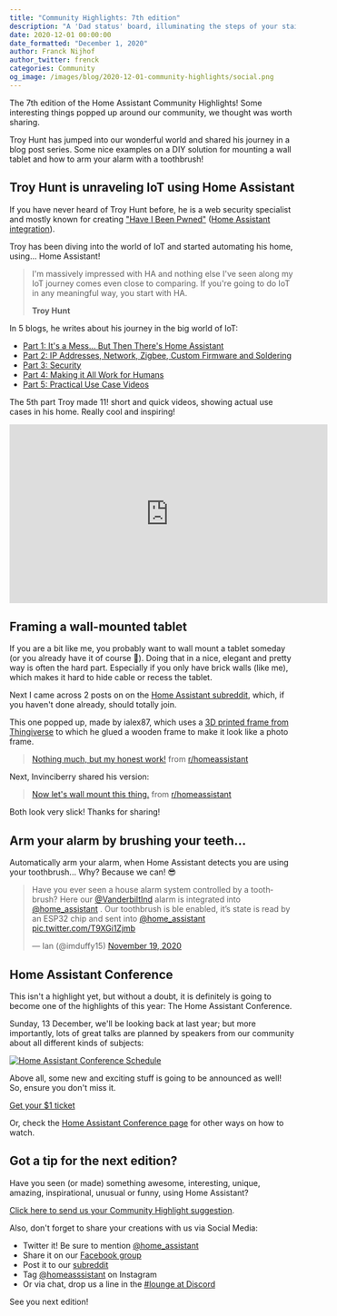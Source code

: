 ```yaml
---
title: "Community Highlights: 7th edition"
description: "A 'Dad status' board, illuminating the steps of your stairs and the most beautiful thermostat you've ever seen"
date: 2020-12-01 00:00:00
date_formatted: "December 1, 2020"
author: Franck Nijhof
author_twitter: frenck
categories: Community
og_image: /images/blog/2020-12-01-community-highlights/social.png
---
```


The 7th edition of the Home Assistant Community Highlights! Some interesting
things popped up around our community, we thought was worth sharing.

Troy Hunt has jumped into our wonderful world and shared his journey
in a blog post series. Some nice examples on a DIY solution for mounting a
wall tablet and how to arm your alarm with a toothbrush!

## Troy Hunt is unraveling IoT using Home Assistant

If you have never heard of Troy Hunt before, he is a web security specialist
and mostly known for creating ["Have I Been Pwned"][hibp] ([Home Assistant integration](/integration/haveibeenpwned/)).

Troy has been diving into the world of IoT and started automating his home,
using... Home Assistant!

<blockquote>
    <p>I'm massively impressed with HA and nothing else I've seen along my IoT journey comes even close to comparing. If you're going to do IoT in any meaningful way, you start with HA.</p>
    <b class=source>Troy Hunt</b>
</blockquote>

In 5 blogs, he writes about his journey in the big
world of IoT:

- [Part 1: It's a Mess... But Then There's Home Assistant][p1]
- [Part 2: IP Addresses, Network, Zigbee, Custom Firmware and Soldering][p2]
- [Part 3: Security][p3]
- [Part 4: Making it All Work for Humans][p4]
- [Part 5: Practical Use Case Videos][p5]

The 5th part Troy made 11! short and quick videos, showing actual use cases in
his home. Really cool and inspiring!

<div class='videoWrapper'>
<iframe width="560" height="315" src="https://www.youtube-nocookie.com/embed/videoseries?list=PL7LAAxaabizMcH3kueW9Ub0oif0FngweI" frameborder="0" allowfullscreen></iframe>
</div>

[hibp]: https://haveibeenpwned.com/
[p1]: https://www.troyhunt.com/iot-unravelled-part-1-its-a-mess-but-then-theres-home-assistant/
[p2]: https://www.troyhunt.com/iot-unravelled-part-2-ip-addresses-network-zigbee-custom-firmware-and-soldering/
[p3]: https://www.troyhunt.com/iot-unravelled-part-3-security/
[p4]: https://www.troyhunt.com/iot-unravelled-part-4-making-it-all-work-for-humans/
[p5]: https://www.troyhunt.com/iot-unravelled-part-5-practical-use-case-videos/

## Framing a wall-mounted tablet

If you are a bit like me, you probably want to wall mount a tablet someday
(or you already have it of course 🥴). Doing that in a nice, elegant and pretty
way is often the hard part. Especially if you only have brick walls (like me),
which makes it hard to hide cable or recess the tablet.

Next I came across 2 posts on on the [Home Assistant subreddit][reddit], which,
if you haven't done already, should totally join.

This one popped up, made by ialex87, which uses a
[3D printed frame from Thingiverse][stl] to which he glued a wooden frame
to make it look like a photo frame.

<blockquote class="reddit-card" data-card-created="1606506563">
<a href="https://www.reddit.com/r/homeassistant/comments/joncw6/nothing_much_but_my_honest_work/">Nothing much, but my honest work!</a> from <a href="http://www.reddit.com/r/homeassistant">r/homeassistant</a>
</blockquote>

Next, Invinciberry shared his version:

<blockquote class="reddit-card" data-card-created="1606506801">
<a href="https://www.reddit.com/r/homeassistant/comments/jw6g9m/now_lets_wall_mount_this_thing/">Now let's wall mount this thing.</a> from <a href="http://www.reddit.com/r/homeassistant">r/homeassistant</a>
</blockquote>
<script async src="//embed.redditmedia.com/widgets/platform.js" charset="UTF-8"></script>

Both look very slick! Thanks for sharing!

[stl]: https://www.thingiverse.com/thing:2853298

## Arm your alarm by brushing your teeth...

Automatically arm your alarm, when Home Assistant detects you are
using your toothbrush... Why? Because we can! 😎

<blockquote class="twitter-tweet">
<p lang="en" dir="ltr">Have you ever seen a house alarm system controlled by a toothbrush? Here our <a href="https://twitter.com/VanderbiltInd?ref_src=twsrc%5Etfw">@VanderbiltInd</a> alarm is integrated into <a href="https://twitter.com/home_assistant?ref_src=twsrc%5Etfw">@home_assistant</a> . Our toothbrush is ble enabled, it’s state is read by an ESP32 chip and sent into <a href="https://twitter.com/home_assistant?ref_src=twsrc%5Etfw">@home_assistant</a> <a href="https://t.co/T9XGi1Zjmb">pic.twitter.com/T9XGi1Zjmb</a></p>&mdash; Ian (@imduffy15) <a href="https://twitter.com/imduffy15/status/1329569523855478784?ref_src=twsrc%5Etfw">November 19, 2020</a>
</blockquote>
<script async src="https://platform.twitter.com/widgets.js" charset="utf-8"></script>

## Home Assistant Conference

This isn't a highlight yet, but without a doubt, it is definitely is going to
become one of the highlights of this year: The Home Assistant Conference.

Sunday, 13 December, we'll be looking back at last year; but more importantly,
lots of great talks are planned by speakers from our community about all
different kinds of subjects:

<a href="/conference"><img src='/images/conference/schedule.png' alt='Home Assistant Conference Schedule' class='no-shadow'></a>

Above all, some new and exciting stuff is going to be announced as well! So,
ensure you don't miss it.

<a class="btn" href="https://hopin.to/events/home-assistant-conference">Get your $1 ticket</a>

Or, check the [Home Assistant Conference page](/conference) for other ways on
how to watch.

## Got a tip for the next edition?

Have you seen (or made) something awesome, interesting, unique, amazing, inspirational, unusual or funny, using Home Assistant?

[Click here to send us your Community Highlight suggestion](/suggest-community-highlight).

Also, don't forget to share your creations with us via Social Media:

- Twitter it! Be sure to mention [@home_assistant][twitter]
- Share it on our [Facebook group][facebook-group]
- Post it to our [subreddit][reddit]
- Tag [@homeasssistant][instagram] on Instagram
- Or via chat, drop us a line in the [#lounge at Discord][chat]

See you next edition!

[chat]: https://www.home-assistant.io/join-chat
[facebook-group]: https://www.facebook.com/groups/HomeAssistant/
[instagram]: https://www.instagram.com/homeassistant/
[reddit]: https://www.reddit.com/r/homeassistant
[twitter]: https://www.twitter.com/home_assistant
